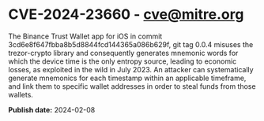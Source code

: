 # CVE-2024-23660 - cve@mitre.org

The Binance Trust Wallet app for iOS in commit 3cd6e8f647fbba8b5d8844fcd144365a086b629f, git tag 0.0.4 misuses the trezor-crypto library and consequently generates mnemonic words for which the device time is the only entropy source, leading to economic losses, as exploited in the wild in July 2023. An attacker can systematically generate mnemonics for each timestamp within an applicable timeframe, and link them to specific wallet addresses in order to steal funds from those wallets.

**Publish date:** 2024-02-08
